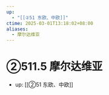 ```yaml
---
up:
  - "[[②51 东欧、中欧]]"
ctime: 2025-03-01T13:18:02+08:00
aliases:
  - 摩尔达维亚
---
```


# ②511.5 摩尔达维亚

- up: [[②51 东欧、中欧]]
